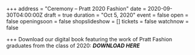 +++
address = "Ceremony – Pratt 2020 Fashion"
date = 2020-09-30T04:00:00Z
draft = true
duration = "Oct 5, 2020"
event = false
open = false
openingsoon = false
shopslideshow = []
tickets = false
watchnow = false

+++
Download our digital book featuring the work of Pratt Fashion graduates from the class of 2020: **_DOWNLOAD HERE_**